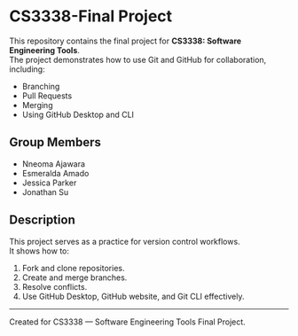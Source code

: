 # CS3338-Final Project

This repository contains the final project for **CS3338: Software Engineering Tools**.  
The project demonstrates how to use Git and GitHub for collaboration, including:
- Branching
- Pull Requests
- Merging
- Using GitHub Desktop and CLI

## Group Members
- Nneoma Ajawara
- Esmeralda Amado
- Jessica Parker
- Jonathan Su

## Description
This project serves as a practice for version control workflows.  
It shows how to:
1. Fork and clone repositories.
2. Create and merge branches.
3. Resolve conflicts.
4. Use GitHub Desktop, GitHub website, and Git CLI effectively.

---

 Created for CS3338 — Software Engineering Tools Final Project.


